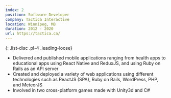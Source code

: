 ```yaml
---
index: 2
position: Software Developer
company: Tactica Interactive
location: Winnipeg, MB
duration: 2012 - 2020
url: https://tactica.ca/
---
```

{: .list-disc .pl-4 .leading-loose}
- Delivered and published mobile applications ranging from health apps to educational apps using React Native and ReduxJS, and using Ruby on Rails as an API server
- Created and deployed a variety of web applications using different technologies such as ReactJS (SPA), Ruby on Rails, WordPress, PHP, and MeteorJS
- Involved in two cross-platform games made with Unity3d and C#
